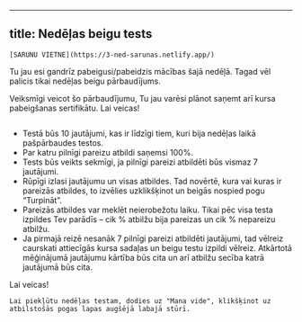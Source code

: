 
---
title: Nedēļas beigu tests 
---

```attention-recommendation {label: "Tērzētava"}
[SARUNU VIETNE](https://3-ned-sarunas.netlify.app/)
```

Tu jau esi gandrīz pabeigusi/pabeidzis mācības šajā nedēļā. Tagad vēl palicis tikai nedēļas beigu pārbaudījums.

Veiksmīgi veicot šo pārbaudījumu, Tu jau varēsi plānot saņemt arī kursa pabeigšanas sertifikātu. Lai veicas!

```attention-note {label: "Informācija par testu"}
```
- Testā būs 10 jautājumi, kas ir līdzīgi tiem, kuri bija nedēļas laikā pašpārbaudes testos.  
- Par katru pilnīgi pareizu atbildi saņemsi 100%.  
- Tests būs veikts sekmīgi, ja pilnīgi pareizi atbildēti būs vismaz 7 jautājumi.    
- Rūpīgi izlasi jautājumu un visas atbildes. Tad novērtē, kura vai kuras ir pareizās atbildes, to izvēlies uzklikšķinot un beigās nospied pogu “Turpināt”.  
- Pareizās atbildes var meklēt neierobežotu laiku. Tikai pēc visa testa izpildes Tev parādīs – cik % atbilžu bija pareizas un cik % nepareizu atbilžu.  
- Ja pirmajā reizē nesanāk 7 pilnīgi pareizi atbildēti jautājumi, tad vēlreiz caurskati attiecīgās kursa sadaļas un beigu testu izpildi vēlreiz. Atkārtotā mēģinājumā jautājumu kārtība būs cita un arī atbilžu secība katrā jautājumā būs cita.  

Lai veicas! 

```attention-recommendation {label: ""}
Lai piekļūtu nedēļas testam, dodies uz "Mana vide", klikšķinot uz atbilstošās pogas lapas augšējā labajā stūrī.
```
